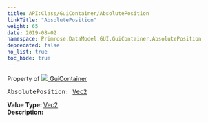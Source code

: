 ```yaml
---
title: API:Class/GuiContainer/AbsolutePosition
linkTitle: "AbsolutePosition"
weight: 65
date: 2019-08-02
namespace: Primrose.DataModel.GUI.GuiContainer.AbsolutePosition
deprecated: false
no_list: true
toc_hide: true
---
```

Property of <a href="/docs/api-reference/Class/GuiContainer"><img src="/icons/silk/default.png"/>&nbsp;GuiContainer</a>
<pre class="method-declaration">
AbsolutePosition: <a class="type" href="/docs/api-reference/DataType/Vec2">Vec2</a></pre>
<b>Value Type: </b>
<a class="type" href="/docs/api-reference/DataType/Vec2">Vec2</a>
<br/>
<b>Description: </b>